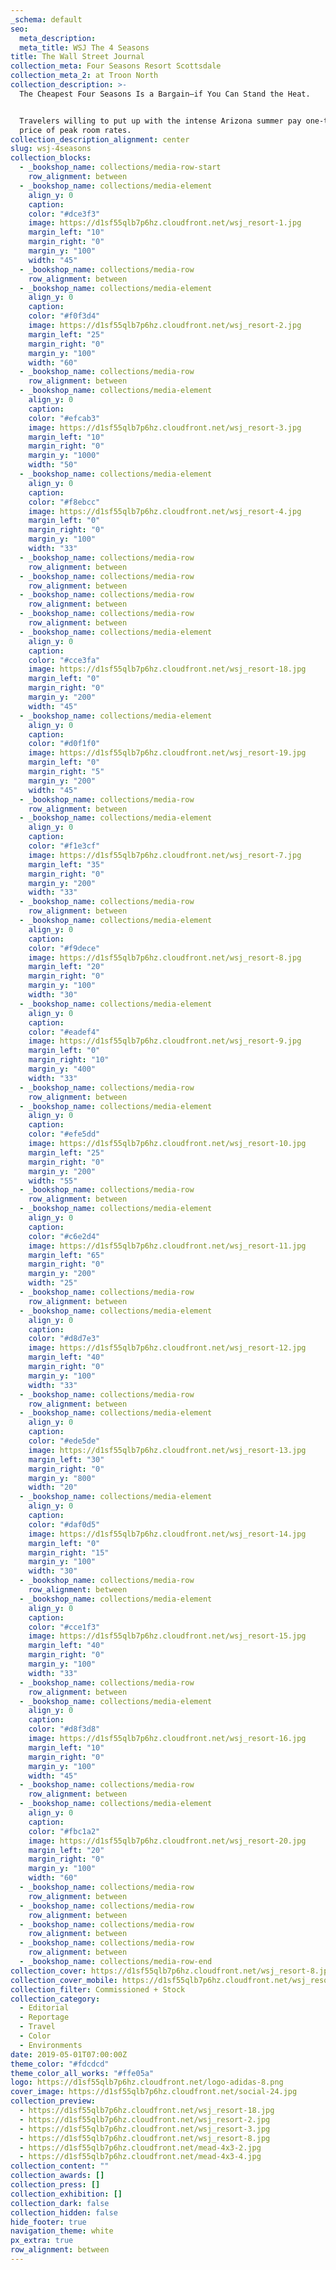 ```yaml
---
_schema: default
seo:
  meta_description:
  meta_title: WSJ The 4 Seasons
title: The Wall Street Journal
collection_meta: Four Seasons Resort Scottsdale
collection_meta_2: at Troon North
collection_description: >-
  The Cheapest Four Seasons Is a Bargain—if You Can Stand the Heat.


  Travelers willing to put up with the intense Arizona summer pay one-third the
  price of peak room rates.
collection_description_alignment: center
slug: wsj-4seasons
collection_blocks:
  - _bookshop_name: collections/media-row-start
    row_alignment: between
  - _bookshop_name: collections/media-element
    align_y: 0
    caption:
    color: "#dce3f3"
    image: https://d1sf55qlb7p6hz.cloudfront.net/wsj_resort-1.jpg
    margin_left: "10"
    margin_right: "0"
    margin_y: "100"
    width: "45"
  - _bookshop_name: collections/media-row
    row_alignment: between
  - _bookshop_name: collections/media-element
    align_y: 0
    caption:
    color: "#f0f3d4"
    image: https://d1sf55qlb7p6hz.cloudfront.net/wsj_resort-2.jpg
    margin_left: "25"
    margin_right: "0"
    margin_y: "100"
    width: "60"
  - _bookshop_name: collections/media-row
    row_alignment: between
  - _bookshop_name: collections/media-element
    align_y: 0
    caption:
    color: "#efcab3"
    image: https://d1sf55qlb7p6hz.cloudfront.net/wsj_resort-3.jpg
    margin_left: "10"
    margin_right: "0"
    margin_y: "1000"
    width: "50"
  - _bookshop_name: collections/media-element
    align_y: 0
    caption:
    color: "#f8ebcc"
    image: https://d1sf55qlb7p6hz.cloudfront.net/wsj_resort-4.jpg
    margin_left: "0"
    margin_right: "0"
    margin_y: "100"
    width: "33"
  - _bookshop_name: collections/media-row
    row_alignment: between
  - _bookshop_name: collections/media-row
    row_alignment: between
  - _bookshop_name: collections/media-row
    row_alignment: between
  - _bookshop_name: collections/media-row
    row_alignment: between
  - _bookshop_name: collections/media-element
    align_y: 0
    caption:
    color: "#cce3fa"
    image: https://d1sf55qlb7p6hz.cloudfront.net/wsj_resort-18.jpg
    margin_left: "0"
    margin_right: "0"
    margin_y: "200"
    width: "45"
  - _bookshop_name: collections/media-element
    align_y: 0
    caption:
    color: "#d0f1f0"
    image: https://d1sf55qlb7p6hz.cloudfront.net/wsj_resort-19.jpg
    margin_left: "0"
    margin_right: "5"
    margin_y: "200"
    width: "45"
  - _bookshop_name: collections/media-row
    row_alignment: between
  - _bookshop_name: collections/media-element
    align_y: 0
    caption:
    color: "#f1e3cf"
    image: https://d1sf55qlb7p6hz.cloudfront.net/wsj_resort-7.jpg
    margin_left: "35"
    margin_right: "0"
    margin_y: "200"
    width: "33"
  - _bookshop_name: collections/media-row
    row_alignment: between
  - _bookshop_name: collections/media-element
    align_y: 0
    caption:
    color: "#f9dece"
    image: https://d1sf55qlb7p6hz.cloudfront.net/wsj_resort-8.jpg
    margin_left: "20"
    margin_right: "0"
    margin_y: "100"
    width: "30"
  - _bookshop_name: collections/media-element
    align_y: 0
    caption:
    color: "#eadef4"
    image: https://d1sf55qlb7p6hz.cloudfront.net/wsj_resort-9.jpg
    margin_left: "0"
    margin_right: "10"
    margin_y: "400"
    width: "33"
  - _bookshop_name: collections/media-row
    row_alignment: between
  - _bookshop_name: collections/media-element
    align_y: 0
    caption:
    color: "#efe5dd"
    image: https://d1sf55qlb7p6hz.cloudfront.net/wsj_resort-10.jpg
    margin_left: "25"
    margin_right: "0"
    margin_y: "200"
    width: "55"
  - _bookshop_name: collections/media-row
    row_alignment: between
  - _bookshop_name: collections/media-element
    align_y: 0
    caption:
    color: "#c6e2d4"
    image: https://d1sf55qlb7p6hz.cloudfront.net/wsj_resort-11.jpg
    margin_left: "65"
    margin_right: "0"
    margin_y: "200"
    width: "25"
  - _bookshop_name: collections/media-row
    row_alignment: between
  - _bookshop_name: collections/media-element
    align_y: 0
    caption:
    color: "#d8d7e3"
    image: https://d1sf55qlb7p6hz.cloudfront.net/wsj_resort-12.jpg
    margin_left: "40"
    margin_right: "0"
    margin_y: "100"
    width: "33"
  - _bookshop_name: collections/media-row
    row_alignment: between
  - _bookshop_name: collections/media-element
    align_y: 0
    caption:
    color: "#ede5de"
    image: https://d1sf55qlb7p6hz.cloudfront.net/wsj_resort-13.jpg
    margin_left: "30"
    margin_right: "0"
    margin_y: "800"
    width: "20"
  - _bookshop_name: collections/media-element
    align_y: 0
    caption:
    color: "#daf0d5"
    image: https://d1sf55qlb7p6hz.cloudfront.net/wsj_resort-14.jpg
    margin_left: "0"
    margin_right: "15"
    margin_y: "100"
    width: "30"
  - _bookshop_name: collections/media-row
    row_alignment: between
  - _bookshop_name: collections/media-element
    align_y: 0
    caption:
    color: "#cce1f3"
    image: https://d1sf55qlb7p6hz.cloudfront.net/wsj_resort-15.jpg
    margin_left: "40"
    margin_right: "0"
    margin_y: "100"
    width: "33"
  - _bookshop_name: collections/media-row
    row_alignment: between
  - _bookshop_name: collections/media-element
    align_y: 0
    caption:
    color: "#d8f3d8"
    image: https://d1sf55qlb7p6hz.cloudfront.net/wsj_resort-16.jpg
    margin_left: "10"
    margin_right: "0"
    margin_y: "100"
    width: "45"
  - _bookshop_name: collections/media-row
    row_alignment: between
  - _bookshop_name: collections/media-element
    align_y: 0
    caption:
    color: "#fbc1a2"
    image: https://d1sf55qlb7p6hz.cloudfront.net/wsj_resort-20.jpg
    margin_left: "20"
    margin_right: "0"
    margin_y: "100"
    width: "60"
  - _bookshop_name: collections/media-row
    row_alignment: between
  - _bookshop_name: collections/media-row
    row_alignment: between
  - _bookshop_name: collections/media-row
    row_alignment: between
  - _bookshop_name: collections/media-row
    row_alignment: between
  - _bookshop_name: collections/media-row-end
collection_cover: https://d1sf55qlb7p6hz.cloudfront.net/wsj_resort-8.jpg
collection_cover_mobile: https://d1sf55qlb7p6hz.cloudfront.net/wsj_resort-9.jpg
collection_filter: Commissioned + Stock
collection_category:
  - Editorial
  - Reportage
  - Travel
  - Color
  - Environments
date: 2019-05-01T07:00:00Z
theme_color: "#fdcdcd"
theme_color_all_works: "#ffe05a"
logo: https://d1sf55qlb7p6hz.cloudfront.net/logo-adidas-8.png
cover_image: https://d1sf55qlb7p6hz.cloudfront.net/social-24.jpg
collection_preview:
  - https://d1sf55qlb7p6hz.cloudfront.net/wsj_resort-18.jpg
  - https://d1sf55qlb7p6hz.cloudfront.net/wsj_resort-2.jpg
  - https://d1sf55qlb7p6hz.cloudfront.net/wsj_resort-3.jpg
  - https://d1sf55qlb7p6hz.cloudfront.net/wsj_resort-8.jpg
  - https://d1sf55qlb7p6hz.cloudfront.net/mead-4x3-2.jpg
  - https://d1sf55qlb7p6hz.cloudfront.net/mead-4x3-4.jpg
collection_content: ""
collection_awards: []
collection_press: []
collection_exhibition: []
collection_dark: false
collection_hidden: false
hide_footer: true
navigation_theme: white
px_extra: true
row_alignment: between
---
```

